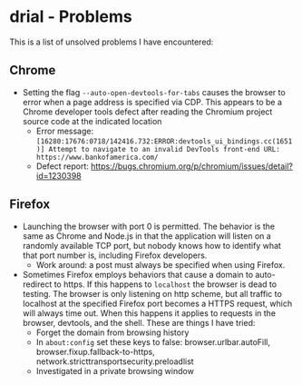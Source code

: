 
<!-- documentation/problems - A list of problems external to this application I have encountered and have not solved. -->

# drial - Problems
This is a list of unsolved problems I have encountered:

## Chrome
* Setting the flag `--auto-open-devtools-for-tabs` causes the browser to error when a page address is specified via CDP.  This appears to be a Chrome developer tools defect after reading the Chromium project source code at the indicated location
  - Error message: `[16280:17676:0718/142416.732:ERROR:devtools_ui_bindings.cc(1651)] Attempt to navigate to an invalid DevTools front-end URL: https://www.bankofamerica.com/`
  - Defect report: https://bugs.chromium.org/p/chromium/issues/detail?id=1230398

## Firefox
* Launching the browser with port 0 is permitted.  The behavior is the same as Chrome and Node.js in that the application will listen on a randomly available TCP port, but nobody knows how to identify what that port number is, including Firefox developers.
  - Work around: a post must always be specified when using Firefox.
* Sometimes Firefox employs behaviors that cause a domain to auto-redirect to https.  If this happens to `localhost` the browser is dead to testing.  The browser is only listening on http scheme, but all traffic to localhost at the specified Firefox port becomes a HTTPS request, which will always time out.  When this happens it applies to requests in the browser, devtools, and the shell.  These are things I have tried:
  - Forget the domain from browsing history
  - In `about:config` set these keys to false: browser.urlbar.autoFill, browser.fixup.fallback-to-https, network.stricttransportsecurity.preloadlist
  - Investigated in a private browsing window